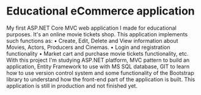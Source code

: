 # Educational eCommerce application
My first ASP.NET Core MVC web application I made for educational purposes.
It's an online movie tickets shop.
This application implements such functions as:
• Create, Edit, Delete and View information about Movies, Actors, Producers and Cinemas.
• Login and registration functionality
• Market cart and purchase movie tickets functionality, etc.
With this project I'm studying ASP.NET platform, MVC pattern to build an application, Entity Framework to use with MS SQL database, GIT to learn how to use version control system and some functionality of the Bootstrap library to understand how the front-end part of the application is built.
This application is still in production and not finished yet.

